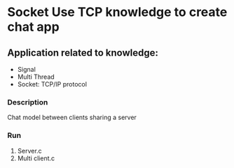 # Socket Use TCP knowledge to create chat app
## Application related to knowledge:
- Signal
- Multi Thread
- Socket: TCP/IP protocol
### Description
Chat model between clients sharing a server
### Run
1. Server.c
2. Multi client.c

